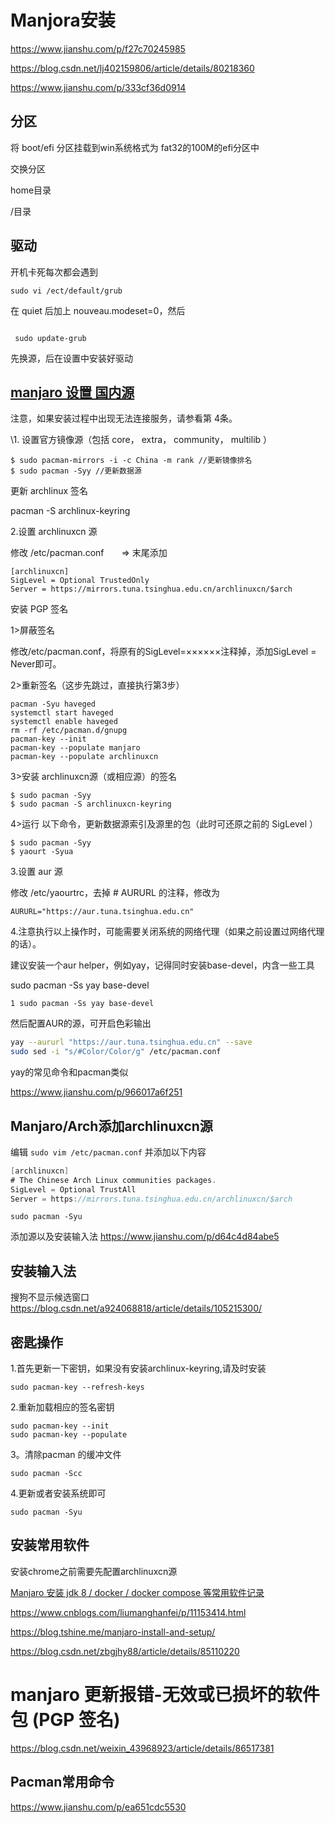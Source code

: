 # Manjora安装



https://www.jianshu.com/p/f27c70245985

https://blog.csdn.net/lj402159806/article/details/80218360

https://www.jianshu.com/p/333cf36d0914



## 分区

将 boot/efi 分区挂载到win系统格式为 fat32的100M的efi分区中 

交换分区

home目录

/目录



## 驱动

开机卡死每次都会遇到

```
sudo vi /ect/default/grub 
```

在 quiet 后加上 nouveau.modeset=0，然后

```
 
 sudo update-grub
```

先换源，后在设置中安装好驱动





##                  [manjaro 设置 国内源](https://www.cnblogs.com/lemos/p/7640680.html)             

注意，如果安装过程中出现无法连接服务，请参看第 4条。

\1. 设置官方镜像源（包括 core， extra， community， multilib ）

```
$ sudo pacman-mirrors -i -c China -m rank //更新镜像排名
$ sudo pacman -Syy //更新数据源
```

更新 archlinux 签名

pacman -S archlinux-keyring 

 

2.设置 archlinuxcn 源

修改 /etc/pacman.conf　　=> 末尾添加

```
[archlinuxcn]
SigLevel = Optional TrustedOnly
Server = https://mirrors.tuna.tsinghua.edu.cn/archlinuxcn/$arch
```

 

安装 PGP 签名

1>屏蔽签名

修改/etc/pacman.conf，将原有的SigLevel=××××××注释掉，添加SigLevel = Never即可。

2>重新签名（这步先跳过，直接执行第3步）

```
pacman -Syu haveged
systemctl start haveged
systemctl enable haveged
rm -rf /etc/pacman.d/gnupg
pacman-key --init
pacman-key --populate manjaro
pacman-key --populate archlinuxcn
```

3>安装 archlinuxcn源（或相应源）的签名

```
$ sudo pacman -Syy
$ sudo pacman -S archlinuxcn-keyring 
```

4>运行 以下命令，更新数据源索引及源里的包（此时可还原之前的 SigLevel ）

```
$ sudo pacman -Syy 
$ yaourt -Syua
```

 

3.设置 aur 源

修改 /etc/yaourtrc，去掉 # AURURL 的注释，修改为

```
AURURL="https://aur.tuna.tsinghua.edu.cn"
```

 

4.注意执行以上操作时，可能需要关闭系统的网络代理（如果之前设置过网络代理的话）。



建议安装一个aur helper，例如yay，记得同时安装base-devel，内含一些工具

sudo pacman -Ss yay base-devel

    1 sudo pacman -Ss yay base-devel

然后配置AUR的源，可开启色彩输出

```bash
yay --aururl "https://aur.tuna.tsinghua.edu.cn" --save
sudo sed -i "s/#Color/Color/g" /etc/pacman.conf
```

yay的常见命令和pacman类似



https://www.jianshu.com/p/966017a6f251







## Manjaro/Arch添加archlinuxcn源

编辑 `sudo vim /etc/pacman.conf` 并添加以下内容

```csharp
[archlinuxcn]
# The Chinese Arch Linux communities packages.
SigLevel = Optional TrustAll
Server = https://mirrors.tuna.tsinghua.edu.cn/archlinuxcn/$arch
```

```
sudo pacman -Syu
```



添加源以及安装输入法 https://www.jianshu.com/p/d64c4d84abe5



## 安装输入法



搜狗不显示候选窗口 https://blog.csdn.net/a924068818/article/details/105215300/



## 密匙操作

1.首先更新一下密钥，如果没有安装archlinux-keyring,请及时安装

```
sudo pacman-key --refresh-keys
```

2.重新加载相应的签名密钥

```
sudo pacman-key --init
sudo pacman-key --populate
```

3。清除pacman 的缓冲文件

```
sudo pacman -Scc
```

4.更新或者安装系统即可

```
sudo pacman -Syu
```



## 安装常用软件

安装chrome之前需要先配置archlinuxcn源

[Manjaro 安装 jdk 8 / docker / docker compose 等常用软件记录](https://hacpai.com/article/1561016470769)



https://www.cnblogs.com/liumanghanfei/p/11153414.html



https://blog.tshine.me/manjaro-install-and-setup/



https://blog.csdn.net/zbgjhy88/article/details/85110220



# manjaro 更新报错-无效或已损坏的软件包 (PGP 签名)

https://blog.csdn.net/weixin_43968923/article/details/86517381



## Pacman常用命令

https://www.jianshu.com/p/ea651cdc5530
